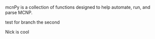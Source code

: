 mcnPy is a collection of functions designed to help automate, run, and parse MCNP.

test for branch the second


Nick is cool
